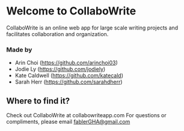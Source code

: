 # Welcome to CollaboWrite

CollaboWrite is an online web app for large scale writing projects and facilitates collaboration and organization. 

### Made by 
* Arin Choi (https://github.com/arinchoi03)
* Jodie Ly (https://github.com/jodiely)
* Kate Caldwell (https://github.com/katecald)
* Sarah Herr (https://github.com/sarahdherr)

## Where to find it?

Check out CollaboWrite at collabowriteapp.com
For questions or compliments, please email fablerGHA@gmail.com

